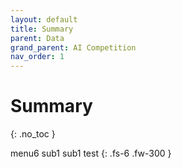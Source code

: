 ```yaml
---
layout: default
title: Summary
parent: Data
grand_parent: AI Competition
nav_order: 1
---
```


# Summary
{: .no_toc }

menu6 sub1 sub1 test
{: .fs-6 .fw-300 }
